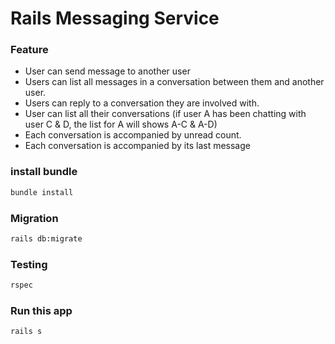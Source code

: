 # Rails Messaging Service

### Feature
- User can send message to another user
- Users can list all messages in a conversation between them and another user.
- Users can reply to a conversation they are involved with.
- User can list all their conversations (if user A has been chatting with user C & D, the list for A will shows A-C & A-D)
- Each conversation is accompanied by unread count.
- Each conversation is accompanied by its last message

### install bundle
```md
bundle install
```
### Migration
```md
rails db:migrate
```
### Testing
```md
rspec
```
### Run this app
```md
rails s
```

